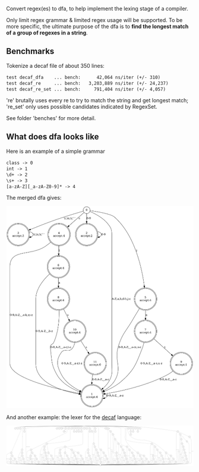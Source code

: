 Convert regex(es) to dfa, to help implement the lexing stage of a compiler.

Only limit regex grammar & limited regex usage will be supported. To be more specific, the ultimate purpose of the dfa is to **find the longest match of a group of regexes in a string**.

## Benchmarks
Tokenize a decaf file of about 350 lines:

```
test decaf_dfa    ... bench:      42,064 ns/iter (+/- 310)
test decaf_re     ... bench:   3,203,889 ns/iter (+/- 24,237)
test decaf_re_set ... bench:     791,404 ns/iter (+/- 4,057)
```

're' brutally uses every re to try to match the string and get longest match; 're_set' only uses possible candidates indicated by RegexSet.

See folder 'benches' for more detail.

## What does dfa looks like

Here is an example of a simple grammar

```
class -> 0
int -> 1
\d+ -> 2
\s+ -> 3
[a-zA-Z][_a-zA-Z0-9]* -> 4
```

The merged dfa gives:

![](./dfa.png)

And another example: the lexer for the [decaf](https://github.com/MashPlant/decaf) language:

![](./decaf.png)